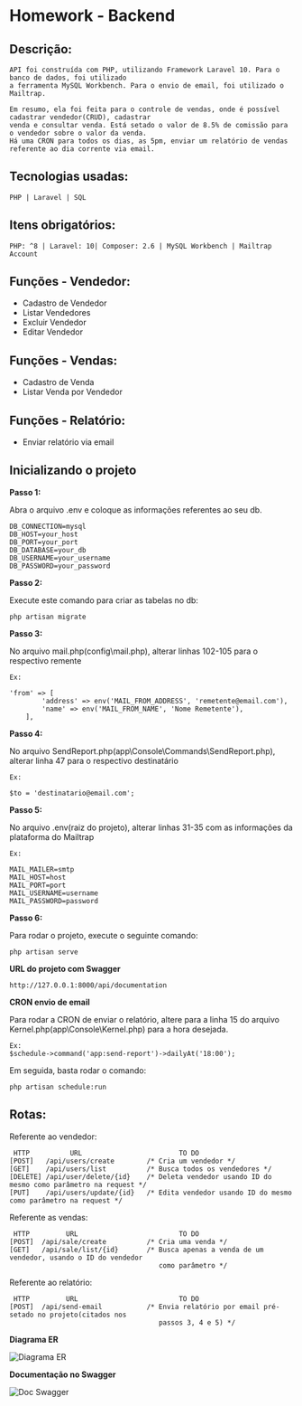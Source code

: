 # Homework - Backend

## Descrição:

```
API foi construída com PHP, utilizando Framework Laravel 10. Para o banco de dados, foi utilizado
a ferramenta MySQL Workbench. Para o envio de email, foi utilizado o Mailtrap.

Em resumo, ela foi feita para o controle de vendas, onde é possível cadastrar vendedor(CRUD), cadastrar
venda e consultar venda. Está setado o valor de 8.5% de comissão para o vendedor sobre o valor da venda.
Há uma CRON para todos os dias, as 5pm, enviar um relatório de vendas referente ao dia corrente via email.
```

## Tecnologias usadas:

```
PHP | Laravel | SQL
```

## Itens obrigatórios:

```
PHP: ^8 | Laravel: 10| Composer: 2.6 | MySQL Workbench | Mailtrap Account
```

## Funções - Vendedor:

-   Cadastro de Vendedor
-   Listar Vendedores
-   Excluir Vendedor
-   Editar Vendedor

## Funções - Vendas:

-   Cadastro de Venda
-   Listar Venda por Vendedor

## Funções - Relatório:
-   Enviar relatório via email

## Inicializando o projeto

**Passo 1:**

Abra o arquivo .env e coloque as informações referentes ao seu db.

```
DB_CONNECTION=mysql
DB_HOST=your_host
DB_PORT=your_port
DB_DATABASE=your_db
DB_USERNAME=your_username
DB_PASSWORD=your_password
```

**Passo 2:**

Execute este comando para criar as tabelas no db:

```
php artisan migrate
```

**Passo 3:**

No arquivo mail.php(config\mail.php), alterar linhas 102-105 para o respectivo remente

```
Ex:

'from' => [
        'address' => env('MAIL_FROM_ADDRESS', 'remetente@email.com'),
        'name' => env('MAIL_FROM_NAME', 'Nome Remetente'),
    ],

```

**Passo 4:**

No arquivo SendReport.php(app\Console\Commands\SendReport.php), alterar linha 47 para o respectivo destinatário

```
Ex:

$to = 'destinatario@email.com';
```

**Passo 5:**

No arquivo .env(raiz do projeto), alterar linhas 31-35 com as informações da plataforma do Mailtrap

```
Ex:

MAIL_MAILER=smtp
MAIL_HOST=host
MAIL_PORT=port
MAIL_USERNAME=username
MAIL_PASSWORD=password
```

**Passo 6:**

Para rodar o projeto, execute o seguinte comando:

```
php artisan serve
```

**URL do projeto com Swagger**

```
http://127.0.0.1:8000/api/documentation
```

**CRON envio de email**

Para rodar a CRON de enviar o relatório, altere para a linha 15 do arquivo Kernel.php(app\Console\Kernel.php) para a hora desejada.

```
Ex:
$schedule->command('app:send-report')->dailyAt('18:00'); 
```

Em seguida, basta rodar o comando:
```
php artisan schedule:run
```

## Rotas:

Referente ao vendedor:

```
 HTTP          URL                        TO DO
[POST]   /api/users/create        /* Cria um vendedor */
[GET]    /api/users/list          /* Busca todos os vendedores */
[DELETE] /api/user/delete/{id}    /* Deleta vendedor usando ID do mesmo como parâmetro na request */
[PUT]    /api/users/update/{id}   /* Edita vendedor usando ID do mesmo como parâmetro na request */
```

Referente as vendas:

```
 HTTP         URL                         TO DO
[POST]  /api/sale/create          /* Cria uma venda */
[GET]   /api/sale/list/{id}       /* Busca apenas a venda de um vendedor, usando o ID do vendedor
                                     como parâmetro */
```

Referente ao relatório:

```
 HTTP         URL                         TO DO
[POST]  /api/send-email           /* Envia relatório por email pré-setado no projeto(citados nos
                                     passos 3, 4 e 5) */
```

**Diagrama ER**

![Diagrama ER](https://media.discordapp.net/attachments/899352560379494450/1180288238292836352/689021cc-30fe-49ac-aac7-39b37dcdf85b.jpg?ex=657ce014&is=656a6b14&hm=2dd899b962a424ad9c1f6bbc76b2dccda18261f11299a2b6373da71fd58f9fb6&=&format=webp)


**Documentação no Swagger**

![Doc Swagger](https://media.discordapp.net/attachments/899352560379494450/1180288238640975962/swagger.jpg?ex=657ce014&is=656a6b14&hm=4ad979b6a4bb65403e32834a6aa81c055ba843b083bdc8678acebb99f23ca78b&=&format=webp&width=1011&height=566)


